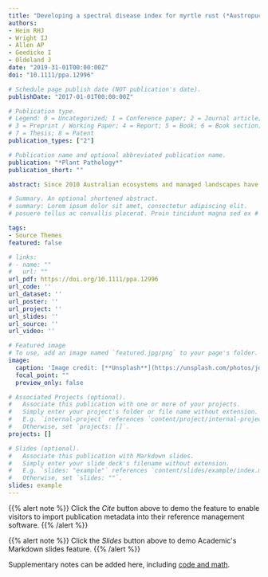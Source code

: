 ```yaml
---
title: "Developing a spectral disease index for myrtle rust (*Austropuccinia psidii*) "
authors:
- Heim RHJ
- Wright IJ
- Allen AP
- Geedicke I
- Oldeland J
date: "2019-31-01T00:00:00Z"
doi: "10.1111/ppa.12996"

# Schedule page publish date (NOT publication's date).
publishDate: "2017-01-01T00:00:00Z"

# Publication type.
# Legend: 0 = Uncategorized; 1 = Conference paper; 2 = Journal article;
# 3 = Preprint / Working Paper; 4 = Report; 5 = Book; 6 = Book section;
# 7 = Thesis; 8 = Patent
publication_types: ["2"]

# Publication name and optional abbreviated publication name.
publication: "*Plant Pathology*"
publication_short: ""

abstract: Since 2010 Australian ecosystems and managed landscapes have been severely threatened by the invasive fungal pathogen Austropuccinia psidii. Detecting and monitoring disease outbreaks is currently only possible by human assessors, which is slow and labour intensive. Over the last 25 years, spectral vegetation indices (SVIs) have been designed to assess variation in biochemical or biophysical traits of vegetation. However, diagnosis of individual diseases based on classical SVIs is currently not possible because they lack disease specificity. Here, a novel spectral disease index (SDI), the lemon myrtle–myrtle rust index (LMMR), has been developed. The index was designed from hyperspectral leaf‐clip data collected at a lemon myrtle plantation in New South Wales, Australia. A total of 236 fungicide‐treated (disease free) and 228 untreated (diseased) lemon myrtle leaves were sampled and a random forest classifier was used to show that the LMMR discriminates those classes with an overall accuracy of 90%. Compared to three classical SVIs (PRI, MCARI, NBNDVI), commonly applied for stress detection, the LMMR clearly improved classification accuracies (58%, 67%, 60%, respectively). If the LMMR can be validated on independent datasets from similar and different host species, it could enable land managers to reduce disease impact by earlier control. There might also be potential to collect useful data for epidemiology models. Calculating the LMMR based on hyperspectral data collected from aerial platforms (e.g. drones) would allow for rapid and high‐capacity screening for disease outbreaks.

# Summary. An optional shortened abstract.
# summary: Lorem ipsum dolor sit amet, consectetur adipiscing elit. 
# posuere tellus ac convallis placerat. Proin tincidunt magna sed ex # sollicitudin condimentum.

tags:
- Source Themes
featured: false

# links:
# - name: ""
#   url: ""
url_pdf: https://doi.org/10.1111/ppa.12996
url_code: ''
url_dataset: ''
url_poster: ''
url_project: ''
url_slides: ''
url_source: ''
url_video: ''

# Featured image
# To use, add an image named `featured.jpg/png` to your page's folder.
image:
  caption: 'Image credit: [**Unsplash**](https://unsplash.com/photos/jdD8gXaTZsc)'
  focal_point: ""
  preview_only: false

# Associated Projects (optional).
#   Associate this publication with one or more of your projects.
#   Simply enter your project's folder or file name without extension.
#   E.g. `internal-project` references `content/project/internal-project/index.md`.
#   Otherwise, set `projects: []`.
projects: []

# Slides (optional).
#   Associate this publication with Markdown slides.
#   Simply enter your slide deck's filename without extension.
#   E.g. `slides: "example"` references `content/slides/example/index.md`.
#   Otherwise, set `slides: ""`.
slides: example
---
```


{{% alert note %}}
Click the *Cite* button above to demo the feature to enable visitors to import publication metadata into their reference management software.
{{% /alert %}}

{{% alert note %}}
Click the *Slides* button above to demo Academic's Markdown slides feature.
{{% /alert %}}

Supplementary notes can be added here, including [code and math](https://sourcethemes.com/academic/docs/writing-markdown-latex/).
